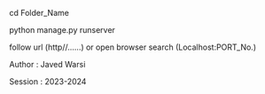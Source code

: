 cd Folder_Name

python manage.py runserver

follow url (http//......)
or
open browser search (Localhost:PORT_No.) 

Author : Javed Warsi   


Session : 2023-2024
